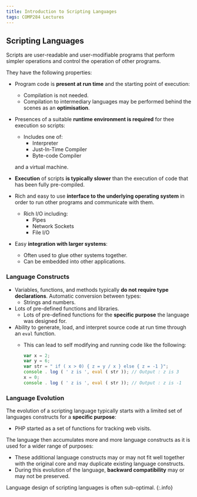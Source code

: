 ```yaml
---
title: Introduction to Scripting Languages
tags: COMP284 Lectures
---
```

## Scripting Languages
Scripts are user-readable and user-modifiable programs that perform simpler operations and control the operation of other programs. 

They have the following properties:

* Program code is **present at run time** and the starting point of execution:
	* Compilation is not needed.
	* Compilation to intermediary languages may be performed behind the scenes as an **optimisation**.
* Presences of a suitable **runtime environment is required** for thee execution so scripts:
	* Includes one of:
		* Interpreter
		* Just-In-Time Compiler
		* Byte-code Compiler
		
	and a virtual machine.
* **Execution** of scripts **is typically slower** than the execution of code that has been fully pre-compiled. 
* Rich and easy to use **interface to the underlying operating system** in order to run other programs and communicate with them. 
	* Rich I/O including:
		* Pipes
		* Network Sockets
		* File I/O
* Easy **integration with larger systems**:
	* Often used to glue other systems together.
	* Can be embedded into other applications.

### Language Constructs

* Variables, functions, and methods typically **do not require type declarations**. Automatic conversion between types:
	* Strings and numbers.
* Lots of pre-defined functions and libraries.
	* Lots of pre-defined functions for the **specific purpose** the language was designed for.
* Ability to generate, load, and interpret source code at run time through an `eval` function.
	* This can lead to self modifying and running code like the following:
	
		```javascript
		var x = 2;
		var y = 6;
		var str = " if ( x > 0) { z = y / x } else { z = -1 }";
		console . log ( ' z is ', eval ( str )); // Output : z is 3
		x = 0;
		console . log ( ' z is ', eval ( str )); // Output : z is -1
		```
		
### Language Evolution
The evolution of a scripting language typically starts with a limited set of languages constructs for a **specific purpose**:

* PHP started as a set of functions for tracking web visits.

The language then accumulates more and more language constructs as it is used for a wider range of purposes:

* These additional language constructs may or may not fit well together with the original core and may duplicate existing language constructs.
* During this evolution of the language, **backward compatibility** may or may not be preserved.

Language design of scripting languages is often sub-optimal.
{:.info}